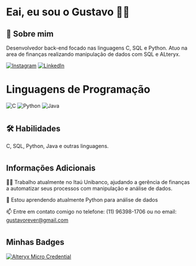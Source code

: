 # Eai, eu sou o Gustavo 👨‍💻

## 🚀 Sobre mim
Desenvolvedor back-end focado nas linguagens C, SQL e Python. Atuo na area de finanças realizando manipulação de dados com SQL e ALteryx.

[![Instagram](https://img.shields.io/badge/Instagram-000?style=for-the-badge&logo=instagram)](https://www.instagram.com/gustavomontep/)
[![LinkedIn](https://img.shields.io/badge/LinkedIn-000?style=for-the-badge&logo=linkedin&logoColor=0E76A8)](https://www.linkedin.com/in/gustavo-monte-pedrini-252b4b21b/)

#

# Linguagens de Programação
![C](https://img.shields.io/badge/C-000?style=for-the-badge&logo=c)
![Python](https://img.shields.io/badge/Python-000?style=for-the-badge&logo=python)
![Java](https://img.shields.io/badge/Java-000?style=for-the-badge&logo=java)

#

## 🛠 Habilidades

C, SQL, Python, Java e outras linguagens.

#

## Informações Adicionais
👩‍💻 Trabalho atualmente no Itaú Unibanco, ajudando a gerência de finanças a automatizar seus processos com manipulação e análise de dados.

🧠 Estou aprendendo atualmente Python para análise de dados

📫 Entre em contato comigo no telefone: (11) 96398-1706 ou no email: gustavorever@gmail.com

#

## Minhas Badges



[![Alteryx Micro Credential](https://media.licdn.com/dms/image/sync/D4D27AQHLH55wUY85TA/articleshare-shrink_1280_800/0/1693969985795?e=1694577600&v=beta&t=KT6LwtTlUIh7Deugg78XBlYNST4ILa6-NN9hpr80WbA)](https://www.credly.com/badges/5014ef7a-46a4-4f9a-825d-c11de071e243/linked_in?t=rrtlyt)